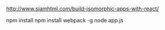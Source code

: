 http://www.siamhtml.com/build-isomorphic-apps-with-react/

npm install
npm install webpack -g
node app.js
